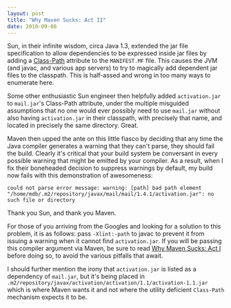 ```yaml
---
layout: post
title: "Why Maven Sucks: Act II"
date: 2010-09-08
---
```


Sun, in their infinite wisdom, circa Java 1.3, extended the jar file
specification to allow dependencies to be expressed inside jar files by adding
a [Class-Path] attribute to the `MANIFEST.MF` file. This causes the JVM (and
javac, and various app servers) to try to magically add dependent jar files to
the classpath. This is half-assed and wrong in too many ways to enumerate here.

Some other enthusiastic Sun engineer then helpfully added `activation.jar` to
`mail.jar`'s Class-Path attribute, under the multiple misguided assumptions
that no one would ever possibly need to use `mail.jar` without also having
`activation.jar` in their classpath, with precisely that name, and located in
precisely the same directory. Great.

Maven then upped the ante on this little fiasco by deciding that any time the
Java compiler generates a warning that they can't parse, they should fail the
build. Clearly it's critical that your build system be conversant in every
possible warning that might be emitted by your compiler. As a result, when I
fix their boneheaded decision to suppress warnings by default, my build now
fails with this demonstration of awesomeness:

```
could not parse error message: warning: [path] bad path element
"/home/mdb/.m2/repository/javax/mail/mail/1.4.1/activation.jar": no such file or directory
```

Thank you Sun, and thank you Maven.

For those of you arriving from the Googles and looking for a solution to this
problem, it is as follows: pass `-Xlint:-path` to javac to prevent it from
issuing a warning when it cannot find `activation.jar`. If you will be passing
this compiler argument via Maven, be sure to read [Why Maven Sucks: Act I]
before doing so, to avoid the various pitfalls that await.

I should further mention the irony that `activation.jar` is listed as a
dependency of `mail.jar`, but it's being placed in
`.m2/repository/javax/activation/activation/1.1/activation-1.1.jar` which is
where Maven wants it and not where the utility deficient `Class-Path` mechanism
expects it to be.

[Class-Path]: http://download.oracle.com/javase/1.4.2/docs/guide/jar/jar.html#Main%20Attributes
[Why Maven Sucks: Act I]: /blog/2010/09/why-maven-sucks-act-i/
